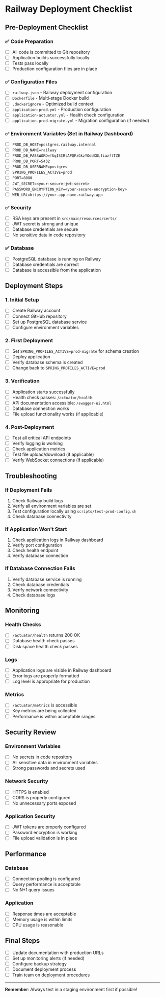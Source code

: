 # Railway Deployment Checklist

## Pre-Deployment Checklist

### ✅ Code Preparation
- [ ] All code is committed to Git repository
- [ ] Application builds successfully locally
- [ ] Tests pass locally
- [ ] Production configuration files are in place

### ✅ Configuration Files
- [ ] `railway.json` - Railway deployment configuration
- [ ] `Dockerfile` - Multi-stage Docker build
- [ ] `.dockerignore` - Optimized build context
- [ ] `application-prod.yml` - Production configuration
- [ ] `application-actuator.yml` - Health check configuration
- [ ] `application-prod-migrate.yml` - Migration configuration (if needed)

### ✅ Environment Variables (Set in Railway Dashboard)
- [ ] `PROD_DB_HOST=postgres.railway.internal`
- [ ] `PROD_DB_NAME=railway`
- [ ] `PROD_DB_PASSWORD=fUqISIRtAPQPzGkzYOddXOLfiazflTZE`
- [ ] `PROD_DB_PORT=5432`
- [ ] `PROD_DB_USERNAME=postgres`
- [ ] `SPRING_PROFILES_ACTIVE=prod`
- [ ] `PORT=8080`
- [ ] `JWT_SECRET=<your-secure-jwt-secret>`
- [ ] `PASSWORD_ENCRYPTION_KEY=<your-secure-encryption-key>`
- [ ] `WEB_URL=https://your-app-name.railway.app`

### ✅ Security
- [ ] RSA keys are present in `src/main/resources/certs/`
- [ ] JWT secret is strong and unique
- [ ] Database credentials are secure
- [ ] No sensitive data in code repository

### ✅ Database
- [ ] PostgreSQL database is running on Railway
- [ ] Database credentials are correct
- [ ] Database is accessible from the application

## Deployment Steps

### 1. Initial Setup
- [ ] Create Railway account
- [ ] Connect GitHub repository
- [ ] Set up PostgreSQL database service
- [ ] Configure environment variables

### 2. First Deployment
- [ ] Set `SPRING_PROFILES_ACTIVE=prod-migrate` for schema creation
- [ ] Deploy application
- [ ] Verify database schema is created
- [ ] Change back to `SPRING_PROFILES_ACTIVE=prod`

### 3. Verification
- [ ] Application starts successfully
- [ ] Health check passes: `/actuator/health`
- [ ] API documentation accessible: `/swagger-ui.html`
- [ ] Database connection works
- [ ] File upload functionality works (if applicable)

### 4. Post-Deployment
- [ ] Test all critical API endpoints
- [ ] Verify logging is working
- [ ] Check application metrics
- [ ] Test file upload/download (if applicable)
- [ ] Verify WebSocket connections (if applicable)

## Troubleshooting

### If Deployment Fails
1. Check Railway build logs
2. Verify all environment variables are set
3. Test configuration locally using `scripts/test-prod-config.sh`
4. Check database connectivity

### If Application Won't Start
1. Check application logs in Railway dashboard
2. Verify port configuration
3. Check health endpoint
4. Verify database connection

### If Database Connection Fails
1. Verify database service is running
2. Check database credentials
3. Verify network connectivity
4. Check database logs

## Monitoring

### Health Checks
- [ ] `/actuator/health` returns 200 OK
- [ ] Database health check passes
- [ ] Disk space health check passes

### Logs
- [ ] Application logs are visible in Railway dashboard
- [ ] Error logs are properly formatted
- [ ] Log level is appropriate for production

### Metrics
- [ ] `/actuator/metrics` is accessible
- [ ] Key metrics are being collected
- [ ] Performance is within acceptable ranges

## Security Review

### Environment Variables
- [ ] No secrets in code repository
- [ ] All sensitive data in environment variables
- [ ] Strong passwords and secrets used

### Network Security
- [ ] HTTPS is enabled
- [ ] CORS is properly configured
- [ ] No unnecessary ports exposed

### Application Security
- [ ] JWT tokens are properly configured
- [ ] Password encryption is working
- [ ] File upload validation is in place

## Performance

### Database
- [ ] Connection pooling is configured
- [ ] Query performance is acceptable
- [ ] No N+1 query issues

### Application
- [ ] Response times are acceptable
- [ ] Memory usage is within limits
- [ ] CPU usage is reasonable

## Final Steps

- [ ] Update documentation with production URLs
- [ ] Set up monitoring alerts (if needed)
- [ ] Configure backup strategy
- [ ] Document deployment process
- [ ] Train team on deployment procedures

---

**Remember**: Always test in a staging environment first if possible!
